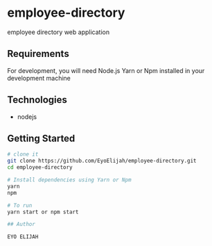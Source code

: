 # employee-directory

employee directory web application

## Requirements

For development, you will need Node.js Yarn or Npm installed in your development machine

## Technologies

- nodejs

## Getting Started

```sh
# clone it
git clone https://github.com/EyoElijah/employee-directory.git
cd employee-directory

# Install dependencies using Yarn or Npm
yarn
npm

# To run
yarn start or npm start

## Author

EYO ELIJAH
```
